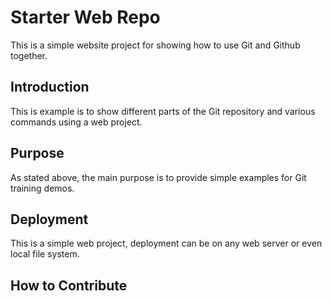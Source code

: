 # Starter Web Repo

This is a simple website project for showing how to use Git and Github together.

## Introduction

This is example is to show different parts of the Git repository and various commands using a web project.

## Purpose
 As stated above, the main purpose is to provide simple examples for Git training demos.

## Deployment
This is a simple web project, deployment can be on any web server or even local file system.
## How to Contribute
